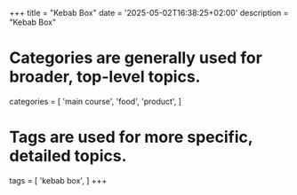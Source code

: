 +++
title = "Kebab Box"
date = '2025-05-02T16:38:25+02:00'
description = "Kebab Box"
# Categories are generally used for broader, top-level topics.
categories = [
 'main course',
 'food',
 'product',
]
# Tags are used for more specific, detailed topics.
tags = [
 'kebab box',
]
+++
